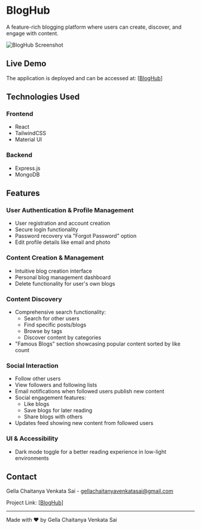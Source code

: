 # BlogHub

A feature-rich blogging platform where users can create, discover, and engage with content.

![BlogHub Screenshot](https://github.com/user-attachments/assets/37382304-9e24-4523-9f87-02f444a3842e)


## Live Demo

The application is deployed and can be accessed at: [[BlogHub](https://bloghub-dnwq.onrender.com)]

## Technologies Used

### Frontend
- React
- TailwindCSS
- Material UI

### Backend
- Express.js
- MongoDB

## Features

### User Authentication & Profile Management
- User registration and account creation
- Secure login functionality
- Password recovery via "Forgot Password" option
- Edit profile details like email and photo

### Content Creation & Management
- Intuitive blog creation interface
- Personal blog management dashboard
- Delete functionality for user's own blogs

### Content Discovery
- Comprehensive search functionality:
  - Search for other users
  - Find specific posts/blogs
  - Browse by tags
  - Discover content by categories
- "Famous Blogs" section showcasing popular content sorted by like count

### Social Interaction
- Follow other users
- View followers and following lists
- Email notifications when followed users publish new content
- Social engagement features:
  - Like blogs
  - Save blogs for later reading
  - Share blogs with others
- Updates feed showing new content from followed users

### UI & Accessibility
- Dark mode toggle for a better reading experience in low-light environments


## Contact

Gella Chaitanya Venkata Sai - [gellachaitanyavenkatasai@gmail.com](mailto:gellachaitanyavenkatasai@gmail.com)

Project Link: [[BlogHub](https://github.com/Chaitanya-C5/BlogHub/)]

---

Made with ❤️ by Gella Chaitanya Venkata Sai
